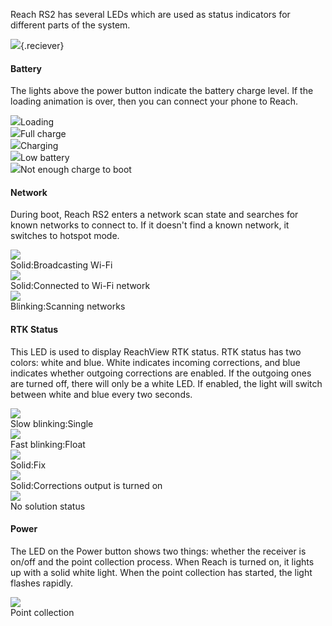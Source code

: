 Reach RS2 has several LEDs which are used as status indicators for different parts of the system.

![](../img/reachrs2/led-status/rs2.png){.reciever}

<div class="reciever-wrapper">    
<div class="reciever-container">
<div class="reciever-description">
    <h4>Battery</h4>
    <p>The lights above the power button indicate the battery charge level. If the loading animation is over, then you can connect your phone to Reach.</p>
</div>
<div class="reciever-status">
    <div class="status-wrapper"><img src="../img/reachrs2/led-status/booting.gif"><span>Loading</span></div>
    <div class="status-wrapper"><img src="../img/reachrs2/led-status/full-charge.jpg"><span>Full charge</span></div>
    <div class="status-wrapper"><img src="../img/reachrs2/led-status/charging.gif"><span>Charging</span></div>
    <div class="status-wrapper"><img src="../img/reachrs2/led-status/low-battery.jpg"><span>Low battery</span></div>
    <div class="status-wrapper"><img src="../img/reachrs2/led-status/Nech_boot.gif"><span>Not enough charge to boot</span></div>
</div>
</div>
<div class="reciever-container">
    <div class="reciever-description"> 
    <h4>Network</h4>
    <p>During boot, Reach RS2 enters a network scan state and searches for known networks to connect to. If it doesn't find a known network, it switches to hotspot mode.</p>
    </div>
    <div class="reciever-status">
        <div class="status-wrapper"><img src="../img/reachrs2/led-status/broadcasting.png"><div class="wrapper-text">
        <span class="op-45">Solid:</span><span>Broadcasting Wi-Fi</span></div></div>
        <div class="status-wrapper"><img src="../img/reachrs2/led-status/network-led.png"><div class="wrapper-text">
        <span class="op-45">Solid:</span><span>Connected to Wi-Fi network</span></div></div>
        <div class="status-wrapper"><img src="../img/reachrs2/led-status/network scan.gif"><div class="wrapper-text">
        <span class="op-45">Blinking:</span><span>Scanning networks</span></div></div>
    </div>
</div>
<div class="reciever-container">
    <div class="reciever-description"><h4>RTK Status</h4>
    <p>This LED is used to display ReachView RTK status. RTK status has two colors: white and blue. White indicates incoming corrections, and blue indicates whether outgoing corrections are enabled. If the outgoing ones are turned off, there will only be a white LED. If enabled, the light will switch between white and blue every two seconds.</p>
    </div>
    <div class="reciever-status">
        <div class="status-wrapper"><img src="../img/reachrs2/led-status/single.gif"><div class="wrapper-text">
        <span class="op-45">Slow blinking:</span><span>Single</span></div></div>
        <div class="status-wrapper"><img src="../img/reachrs2/led-status/float.gif"><div class="wrapper-text">
        <span class="op-45">Fast blinking:</span><span>Float</span></div></div>
        <div class="status-wrapper"><img src="../img/reachrs2/led-status/fix.png"><div class="wrapper-text">
        <span class="op-45">Solid:</span><span>Fix</span></div></div>
        <div class="status-wrapper"><img src="../img/reachrs2/led-status/correction_output_is_turn_on.png"><div class="wrapper-text">
        <span class="op-45">Solid:</span><span>Corrections output is turned on</span></div></div>
        <div class="status-wrapper"><img src="../img/reachrs2/led-status/rtk-status-led.png"><div class="wrapper-text">
        <span>No solution status</span></div></div>
    </div>
</div>
<div class="reciever-container">
    <div class="reciever-description">
        <h4>Power</h4>
        <p>The LED on the Power button shows two things: whether the receiver is on/off and the point collection process. When Reach is turned on, it lights up with a solid white light. When the point collection has started, the light flashes rapidly.</p>
    </div>
    <div class="reciever-status">
        <div class="status-wrapper"><img src="../img/reachrs2/led-status/point-collecting.gif"><div class="wrapper-text">
        <span>Point collection</span></div></div>
    </div>
</div>
</div>
